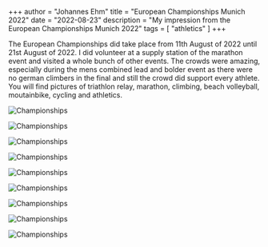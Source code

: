 +++
author = "Johannes Ehm"
title = "European Championships Munich 2022"
date = "2022-08-23"
description = "My impression from the European Championships Munich 2022"
tags = [
	"athletics"
]
+++

The European Championships did take place from 11th August of 2022 until 21st August of 2022. I did volunteer at a supply station of the marathon event and visited a whole bunch of other events. The crowds were amazing, especially during the mens combined lead and bolder event as there were no german climbers in the final and still the crowd did support every athlete. You will find pictures of triathlon relay, marathon, climbing, beach volleyball, moutainbike, cycling and athletics.

![Championships](/20220814_185132.jpg)

![Championships](/20220815_091727.jpg)

![Championships](/20220818_160140.jpg)

![Championships](/20220818_192554.jpg)

![Championships](/20220820_132603.jpg)

![Championships](/20220821_143824.jpg)

![Championships](/20220821_180750.jpg)

![Championships](/20220821_193428.jpg)

![Championships](/20220821_194737.jpg)
